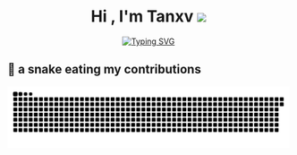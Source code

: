 <h1 align="center">Hi , I'm Tanxv <img src="https://media.giphy.com/media/hvRJCLFzcasrR4ia7z/giphy.gif" width="35"></h1>
<p align="center">
  <a href="https://git.io/typing-svg"><img src="https://readme-typing-svg.herokuapp.com?font=Nanum+Gothic+Coding&pause=1000&color=244AF7&center=true&random=true&width=435&lines=Student+of+Computer+Engineering+;Competitive+Programmer;Global+Jam+Enjoyer;Always+learning+new+things" alt="Typing SVG" /></a>
</p>
	
## 🐍 a snake eating my contributions
	
<p align = "center">
	<img src ="https://github.com/Tanxv/Tanxv/blob/output/github-snake-dark.svg"/>
</p>
	
<!--
**Tanxv/Tanxv** is a ✨ _special_ ✨ repository because its `README.md` (this file) appears on your GitHub profile.

Here are some ideas to get you started:

- 🔭 I’m currently working on ...
- 🌱 I’m currently learning ...
- 👯 I’m looking to collaborate on ...
- 🤔 I’m looking for help with ...
- 💬 Ask me about ...
- 📫 How to reach me: ...
- 😄 Pronouns: ...
- ⚡ Fun fact: ...
-->
